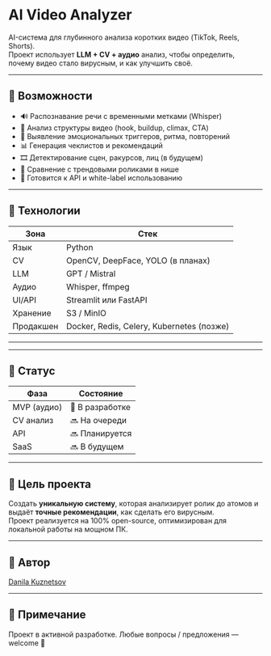 # AI Video Analyzer

AI-система для глубинного анализа коротких видео (TikTok, Reels, Shorts).  
Проект использует **LLM + CV + аудио** анализ, чтобы определить,  
почему видео стало вирусным, и как улучшить своё.

---

## 🚀 Возможности

- 🔊 Распознавание речи с временными метками (Whisper)
- 🧠 Анализ структуры видео (hook, buildup, climax, CTA)
- 🎯 Выявление эмоциональных триггеров, ритма, повторений
- 📊 Генерация чеклистов и рекомендаций
- 🎞️ Детектирование сцен, ракурсов, лиц (в будущем)
- 🧪 Сравнение с трендовыми роликами в нише
- 🔧 Готовится к API и white-label использованию

---

## 🧱 Технологии

| Зона        | Стек                                    |
|-------------|-----------------------------------------|
| Язык        | Python                                  |
| CV          | OpenCV, DeepFace, YOLO (в планах)       |
| LLM         | GPT / Mistral                           |
| Аудио       | Whisper, ffmpeg                         |
| UI/API      | Streamlit или FastAPI                   |
| Хранение    | S3 / MinIO                              |
| Продакшен   | Docker, Redis, Celery, Kubernetes (позже)|

---



---

## 🧪 Статус

| Фаза        | Состояние    |
|-------------|--------------|
| MVP (аудио) | 🚧 В разработке |
| CV анализ   | 🔜 На очереди  |
| API         | 🔜 Планируется |
| SaaS        | 🔜 В будущем   |

---

## 🧠 Цель проекта

Создать **уникальную систему**, которая анализирует ролик до атомов и выдаёт **точные рекомендации**, как сделать его вирусным.  
Проект реализуется на 100% open-source, оптимизирован для локальной работы на мощном ПК.

---

## 👤 Автор

[Danila Kuznetsov](https://github.com/kuznetsov-ai-dev)

---

## 📌 Примечание

Проект в активной разработке. Любые вопросы / предложения — welcome 🙌





